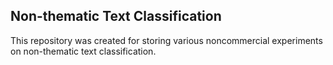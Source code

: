 ## Non-thematic Text Classification

This repository was created for storing various noncommercial experiments on non-thematic text classification.


